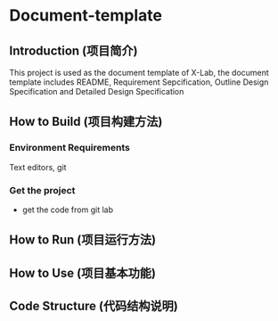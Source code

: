 # Document-template

## Introduction (项目简介)

This project is used as the document template of X-Lab, the document template includes README, Requirement Sepcification, Outline Design Specification and Detailed Design Specification

## How to Build (项目构建方法)

### Environment Requirements
Text editors, git

### Get the project

- get the code from git lab


## How to Run (项目运行方法)

## How to Use (项目基本功能)

## Code Structure (代码结构说明)